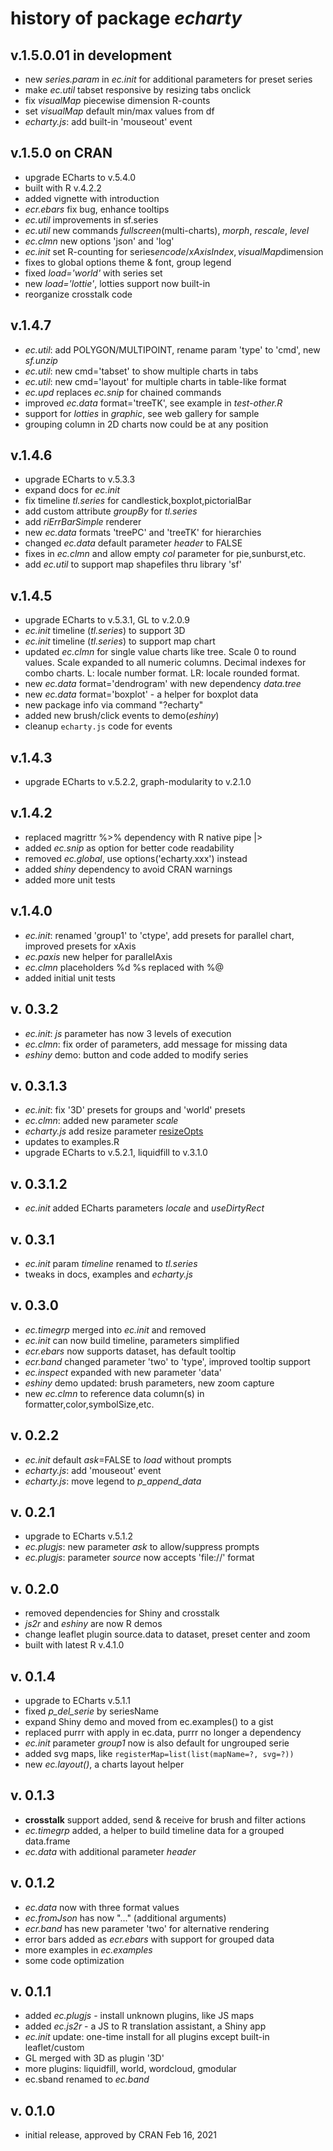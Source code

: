 # history of package _echarty_

## v.1.5.0.01 in development

- new _series.param_ in _ec.init_ for additional parameters for preset series
- make _ec.util_ tabset responsive by resizing tabs onclick
- fix _visualMap_ piecewise dimension R-counts
- set _visualMap_ default min/max values from df
- _echarty.js_: add built-in 'mouseout' event

## v.1.5.0 on CRAN

- upgrade ECharts to v.5.4.0
- built with R v.4.2.2
- added vignette with introduction
- _ecr.ebars_ fix bug, enhance tooltips
- _ec.util_ improvements in sf.series
- _ec.util_ new commands _fullscreen_(multi-charts), _morph_, _rescale_, _level_
- _ec.clmn_ new options 'json' and 'log'
- _ec.init_ set R-counting for series$encode/xAxisIndex, visualMap$dimension
- fixes to global options theme & font, group legend
- fixed _load='world'_ with series set
- new _load='lottie'_, lotties support now built-in 
- reorganize crosstalk code

## v.1.4.7

- _ec.util_: add POLYGON/MULTIPOINT, rename param 'type' to 'cmd', new _sf.unzip_
- _ec.util_: new cmd='tabset' to show multiple charts in tabs
- _ec.util_: new cmd='layout' for multiple charts in table-like format
- _ec.upd_ replaces _ec.snip_ for chained commands
- improved _ec.data_ format='treeTK', see example in _test-other.R_
- support for _lotties_ in _graphic_, see web gallery for sample
- grouping column in 2D charts now could be at any position

## v.1.4.6

- upgrade ECharts to v.5.3.3
- expand docs for _ec.init_
- fix timeline _tl.series_ for candlestick,boxplot,pictorialBar
- add custom attribute _groupBy_ for _tl.series_
- add _riErrBarSimple_ renderer
- new _ec.data_ formats 'treePC' and 'treeTK' for hierarchies
- changed _ec.data_ default parameter _header_ to FALSE
- fixes in _ec.clmn_ and allow empty _col_ parameter for pie,sunburst,etc.
- add _ec.util_ to support map shapefiles thru library 'sf'

## v.1.4.5

- upgrade ECharts to v.5.3.1, GL to v.2.0.9
- _ec.init_ timeline (_tl.series_) to support 3D
- _ec.init_ timeline (_tl.series_) to support map chart
- updated _ec.clmn_ for single value charts like tree. 
  Scale 0 to round values. Scale expanded to all numeric columns.
  Decimal indexes for combo charts. 
  L: locale number format. LR: locale rounded format.
- new _ec.data_ format='dendrogram' with new dependency _data.tree_
- new _ec.data_ format='boxplot' - a helper for boxplot data
- new package info via command "?echarty"
- added new brush/click events to demo(_eshiny_)
- cleanup `echarty.js` code for events

## v.1.4.3

- upgrade ECharts to v.5.2.2, graph-modularity to v.2.1.0

## v.1.4.2

- replaced magrittr %>% dependency with R native pipe |>
- added _ec.snip_ as option for better code readability
- removed _ec.global_, use options('echarty.xxx') instead
- added _shiny_ dependency to avoid CRAN warnings
- added more unit tests

## v.1.4.0

- _ec.init_: renamed 'group1' to 'ctype', add presets for parallel chart, improved presets for xAxis
- _ec.paxis_ new helper for parallelAxis
- _ec.clmn_ placeholders %d %s replaced with %@
- added initial unit tests

## v. 0.3.2

- _ec.init_: _js_ parameter has now 3 levels of execution
- _ec.clmn_: fix order of parameters, add message for missing data
- _eshiny_ demo: button and code added to modify series

## v. 0.3.1.3

- _ec.init_: fix '3D' presets for groups and 'world' presets
- _ec.clmn_: added new parameter _scale_
- _echarty.js_ add resize parameter [resizeOpts](https://echarts.apache.org/en/api.html#echartsInstance.resize)
- updates to examples.R
- upgrade ECharts to v.5.2.1, liquidfill to v.3.1.0

## v. 0.3.1.2

- _ec.init_ added ECharts parameters _locale_ and _useDirtyRect_

## v. 0.3.1

- _ec.init_ param _timeline_ renamed to _tl.series_
- tweaks in docs, examples and _echarty.js_

## v. 0.3.0

- _ec.timegrp_ merged into _ec.init_ and removed
- _ec.init_ can now build timeline, parameters simplified
- _ecr.ebars_ now supports dataset, has default tooltip
- _ecr.band_ changed parameter 'two' to 'type', improved tooltip support
- _ec.inspect_ expanded with new parameter 'data'
- _eshiny_ demo updated: brush parameters, new zoom capture
- new _ec.clmn_ to reference data column(s) in formatter,color,symbolSize,etc.

## v. 0.2.2

- _ec.init_ default _ask_=FALSE to _load_ without prompts
- _echarty.js_: add 'mouseout' event
- _echarty.js_: move legend to _p_append_data_

## v. 0.2.1

- upgrade to ECharts v.5.1.2
- _ec.plugjs_: new parameter _ask_ to allow/suppress prompts
- _ec.plugjs_: parameter _source_ now accepts 'file://' format

## v. 0.2.0

- removed dependencies for Shiny and crosstalk
- _js2r_ and _eshiny_ are now R demos
- change leaflet plugin source.data to dataset, preset center and zoom
- built with latest R v.4.1.0

## v. 0.1.4

- upgrade to ECharts v.5.1.1
- fixed _p_del_serie_ by seriesName
- expand Shiny demo and moved from ec.examples() to a gist 
- replaced purrr with apply in ec.data, purrr no longer a dependency
- _ec.init_ parameter _group1_ now is also default for ungrouped serie 
- added svg maps, like ```registerMap=list(list(mapName=?, svg=?))```
- new _ec.layout()_, a charts layout helper

## v. 0.1.3

- **crosstalk** support added, send & receive for brush and filter actions
- _ec.timegrp_ added, a helper to build timeline data for a grouped data.frame
- _ec.data_ with additional parameter *header*

## v. 0.1.2

- _ec.data_ now with three format values
- _ec.fromJson_ has now "..." (additional arguments)
- _ecr.band_ has new parameter 'two' for alternative rendering
- error bars added as _ecr.ebars_ with support for grouped data
- more examples in _ec.examples_
- some code optimization

## v. 0.1.1

- added _ec.plugjs_ - install unknown plugins, like JS maps
- added _ec.js2r_ - a JS to R translation assistant, a Shiny app
- _ec.init_ update: one-time install for all plugins except built-in leaflet/custom
- GL merged with 3D as plugin '3D'
- more plugins: liquidfill, world, wordcloud, gmodular
- ec.sband renamed to _ec.band_

## v. 0.1.0
- initial release, approved by CRAN Feb 16, 2021
